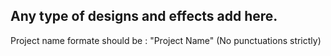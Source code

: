 ## Any type of designs and effects add here.


Project name formate should be : "Project Name" (No punctuations strictly)
